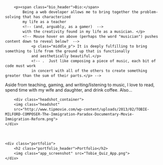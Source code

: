  <!-- <p>Ever since that day at the mall where I first discovered Mario Brothers, 
        I have always loved technology.  As a gamer, teacher, and musician, I have benefited enormously 
        from the opportunities technology has ushered into each of these areas - especially in the 
        last decade with the advent of the smart phone.  </p> -->
        
        <p><span class="bio_header">Bio:</span>
            Being a web developer allows me to bring together the problem-solving that has characterized 
            my life as a teacher 
            <!-- (and, arguably, as a gamer)  -->
            with the creativity found in my life as a musician. </p>
            <!-- Mouse hover on above (perhaps the word "musician") pushes content down to reveal below?  -->
                <p class="middle_p"> It is deeply fulfilling to bring something to life from the ground up that is functionally 
                and aesthetically beautiful.</p>
                <!-- .  Just like composing a piece of music, each bit of code must work 
                in concert with all of the others to create something greater than the sum of their parts.</p> -->

<p>Aside from teaching, gaming, and writing/listening to music, I love to read, spend time with my wife and 
     daughter, and drink coffee.  Also...
     <!-- mouse-hover over "Also..." to push content down and add the text below?  -->
        <!-- <ul>
            <li>I have published two solo albums (both available on Spotify).  The most recent album, recorded 
                with members of the Phoenix Symphony, was named one of the best local Phoenix albums of 2015.</li>  
            <li>I also have a MS from ASU in Biology and have published and defended two theses, one of which
                at the graduate level.</li>
        </ul> -->


        <div class="headshot_container">
        <img class="headshot" 
        src="http://www.tipmovie.com/wp-content/uploads/2013/02/TOBIE-MILFORD-COMPOSER-The-Immigration-Paradox-Documentary-Movie-Immigration-Reform.png">
    </div>



    <div class="portfolio">
        <h2 class="portfolio_header">Portfolio</h2>
        <img class="app_screenshot" src="Tobie_Quiz_App.png">
    </div>